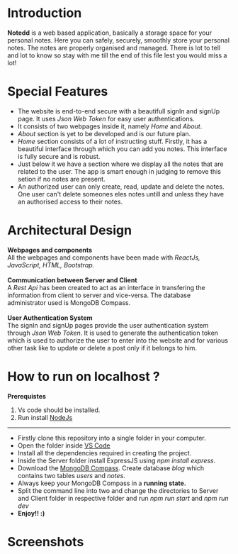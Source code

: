 # Introduction
**Notedd** is a web based application, basically a storage space for your personal notes. Here you can safely, securely, smoothly store your personal notes. The notes are properly organised and managed. There is lot to tell and lot to know so stay with me till the end of this file lest you would miss a lot! 

# Special Features
<ul>
  <li>The website is end-to-end secure with a beautifull signIn and signUp page. It uses <i>Json Web Token</i> for easy user authentications.</li>
  <li>It consists of two webpages inside it, namely <i>Home</i> and <i>About</i>.</li>
  <li><i>About</i> section is yet to be developed and is our future plan.</li>
  <li><i>Home</i> section consists of a lot of instructing stuff. Firstly, it has a beautiful interface through which you can add you notes. This interface is fully secure and is robust.</li>
  <li>Just below it we have a section where we display all the notes that are related to the user. The app is smart enough in judging to remove this setion if no notes are present.</li>
  <li>An authorized user can only create, read, update and delete the notes. One user can't delete someones eles notes untill and unless they have an authorised access to their notes.</li>
</ul>

# Architectural Design
**Webpages and components** <br>
All the webpages and components have been made with *ReactJs, JavaScript, HTML, Bootstrap.* <br>
<br> **Communication between Server and Client** <br>
A *Rest Api* has been created to act as an interface in transfering the information from client to server and vice-versa. The database administrator used is MongoDB Compass.<br>
<br> **User Authentication System** <br>
The signIn and signUp pages provide the user authentication system through *Json Web Token*. It is used to generate the authentication token which is used to authorize the user to enter into the website and for various other task like to update or delete a post only if it belongs to him.<br>

# How to run on localhost ?
**Prerequistes**
<ol>
  <li>Vs code should be installed.</li>
  <li> Run install <a href="https://nodejs.org/en/download">NodeJs</a></li>
</ol>
<hr>
<ul>
  <li>Firstly clone this repository into a single folder in your computer.</li>
  <li>Open the folder inside <a href="https://code.visualstudio.com/download">VS Code</a></li>
  <li>Install all the dependencies required in creating the project.</li>
  <li>Inside the Server folder install ExpressJS using <i>npm install express</i>.</li>
  <li>Download the <a href="https://www.mongodb.com/try/download/compass">MongoDB Compass</a>. Create database <i>blog</i> which contains two tables <i>users</i> and <i>notes</i>.</li>
  <li>Always keep your MongoDB Compass in a <b>running state.</b></li>
  <li>Split the command line into two and change the directories to Server and Client folder in respective folder and run <i>npm run start</i> and <i>npm run dev</i></li>
  <li><b>Enjoy!! :)</b></li>
</ul>

# Screenshots
